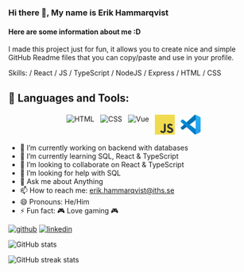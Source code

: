 ### Hi there 👋, My name is Erik Hammarqvist
#### Here are some information about me :D
I made this project just for fun, it allows you to create nice and simple GitHub Readme files that you can copy/paste and use in your profile.

Skills: 
             / React / JS / TypeScript / NodeJS / Express / HTML / CSS

## 🧰 Languages and Tools:
<p align="center">

<img src="https://cdn.jsdelivr.net/gh/devicons/devicon/icons/html5/html5-original-wordmark.svg" alt="HTML" height="40" style="vertical-align:top; margin:4px" />
<img src="https://cdn.jsdelivr.net/gh/devicons/devicon/icons/css3/css3-original.svg" alt="CSS" height="40" style="vertical-align:top; margin:4px" />
<img src="https://cdn.jsdelivr.net/gh/devicons/devicon/icons/vuejs/vuejs-plain-wordmark.svg" alt="Vue" height="40" style="vertical-align:top; margin:4px" />
<img src="https://raw.githubusercontent.com/github/explore/80688e429a7d4ef2fca1e82350fe8e3517d3494d/topics/javascript/javascript.png" alt="Javascript" height="40" style="vertical-align:top; margin:4px">
<img src="https://raw.githubusercontent.com/github/explore/80688e429a7d4ef2fca1e82350fe8e3517d3494d/topics/visual-studio-code/visual-studio-code.png" alt="VS Code" height="40" style="vertical-align:top; margin:4px">
</p>

- 🔭 I’m currently working on backend with databases 
- 🌱 I’m currently learning SQL, React & TypeScript 
- 👯 I’m looking to collaborate on React & TypeScript 
- 🤔 I’m looking for help with SQL 
- 💬 Ask me about Anything 
- 📫 How to reach me: erik.hammarqvist@iths.se 
- 😄 Pronouns: He/Him 
- ⚡ Fun fact: 🎮 Love gaming 🎮 


[<img src='https://cdn.jsdelivr.net/npm/simple-icons@3.0.1/icons/github.svg' alt='github' height='40'>](https://github.com/Atcheee)  [<img src='https://cdn.jsdelivr.net/npm/simple-icons@3.0.1/icons/linkedin.svg' alt='linkedin' height='40'>](https://www.linkedin.com/in/erik-hammarqvist-610aa7231/)  

![GitHub stats](https://github-readme-stats.vercel.app/api?username=Atcheee&show_icons=true)  

![GitHub streak stats](https://github-readme-streak-stats.herokuapp.com/?user=Atcheee)  


